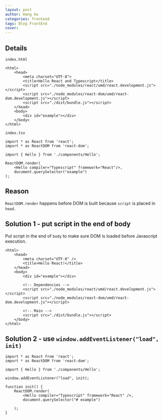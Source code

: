 ```yaml
---
layout: post
author: Hang Hu
categories: frontend
tags: Blog FrontEnd 
cover: 
---
```


## Details

`index.html`

```
<html>
    <head>
        <meta charset="UTF-8">
        <title>Hello React and Typescript</title>
        <script src="./node_modules/react/umd/react.development.js"></script>
        <script src="./node_modules/react-dom/umd/react-dom.development.js"></script>
        <script src="./dist/bundle.js"></script>
    </head>
    <body>
        <div id="example"></div>
    </body>
</html>
```


`index.tsx`


```
import * as React from 'react';
import * as ReactDOM from 'react-dom';

import { Hello } from './components/Hello';

ReactDOM.render(
    <Hello compiler="Typescript" framework="React"/>,
    document.querySelector("example")
);
```


## Reason


`ReactDOM.render` happens before DOM is built because `script` is placed in `head`.


## Solution 1 - put script in the end of body


Put script in the end of `body` to make sure DOM is loaded before Javascript execution.


```
<html>
    <head>
        <meta charset="UTF-8" />
        <title>Hello React!</title>
    </head>
    <body>
        <div id="example"></div>

        <!-- Dependencies -->
        <script src="./node_modules/react/umd/react.development.js"></script>
        <script src="./node_modules/react-dom/umd/react-dom.development.js"></script>

        <!-- Main -->
        <script src="./dist/bundle.js"></script>
    </body>
</html>
```


## Solution 2 - use `window.addEventListener("load", init)`


```
import * as React from 'react';
import * as ReactDOM from 'react-dom';

import { Hello } from './components/Hello';

window.addEventListener("load", init);

function init() {
    ReactDOM.render(
        <Hello compiler="Typescript" framework="React" />,
        document.querySelector("# example")

    );
}
```
